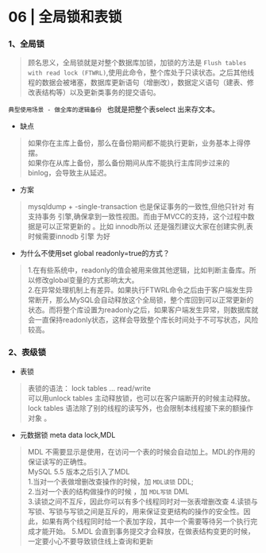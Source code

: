 # 06 | 全局锁和表锁

### 1、全局锁
>顾名思义，全局锁就是对整个数据库加锁，加锁的方法是 `Flush tables with read lock (FTWRL)`,使用此命令，整个库处于只读状态。之后其他线程的数据会被堵塞，数据库更新语句（增删改），数据定义语句（建表、修改表结构等）以及更新类事务的提交语句。

`典型使用场景 - 做全库的逻辑备份 ` 也就是把整个表select 出来存文本。

 - 缺点
 > 如果你在主库上备份，那么在备份期间都不能执行更新，业务基本上得停摆。  
 > 如果你在从库上备份，那么备份期间从库不能执行主库同步过来的 binlog，会导致主从延迟。
- 方案 
>mysqldump + -single-transaction 也是保证事务的一致性,但他只针对 有支持事务 引擎,确保拿到一致性视图。而由于MVCC的支持，这个过程中数据是可以正常更新的 。比如 innodb所以 还是强烈建议大家在创建实例,表时候需要innodb 引擎 为好

- 为什么不使用set global readonly=true的方式？
>1.在有些系统中，readonly的值会被用来做其他逻辑，比如判断主备库。所以修改global变量的方式影响太大。  
>2.在异常处理机制上有差异。如果执行FTWRL命令之后由于客户端发生异常断开，那么MySQL会自动释放这个全局锁，整个库回到可以正常更新的状态。而将整个库设置为readonly之后，如果客户端发生异常，则数据库就会一直保持readonly状态，这样会导致整个库长时间处于不可写状态，风险较高。



### 2、表级锁
- 表锁
> 表锁的语法： lock tables ... read/write   
> 可以用unlock tables 主动释放锁，也可以在客户端断开的时候主动释放。  
> lock tables 语法除了别的线程的读写外，也会限制本线程接下来的额操作对象 。

- 元数据锁 meta data lock,MDL
>  MDL 不需要显示是使用，在访问一个表的时候会自动加上。MDL的作用的保证读写的正确性。  
> MySQL 5.5 版本之后引入了MDL  
> 1.当对一个表做增删改查操作的时候，加 `MDL读锁` DDL;  
> 2.当对一个表的结构做操作的时候 ，加 `MDL写锁` DML  
> 3.读锁之间不互斥，因此你可以有多个线程同时对一张表增删改查
> 4.读锁与写锁、写锁与写锁之间是互斥的，用来保证变更结构的操作的安全性。因此，如果有两个线程同时给一个表加字段，其中一个需要等待另一个执行完成才能开始。
> 5.MDL 会直到事务提交才会释放，在做表结构变更的时候，一定要小心不要导致锁住线上查询和更新




